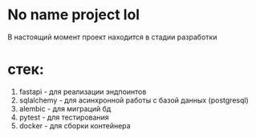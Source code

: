 # No name project lol
В настоящий момент проект находится в стадии разработки
# стек:
1. fastapi - для реализации эндпоинтов
2. sqlalchemy - для асинхронной работы с базой данных (postgresql)
3. alembic - для миграций бд
4. pytest - для тестирования
5. docker - для сборки контейнера
